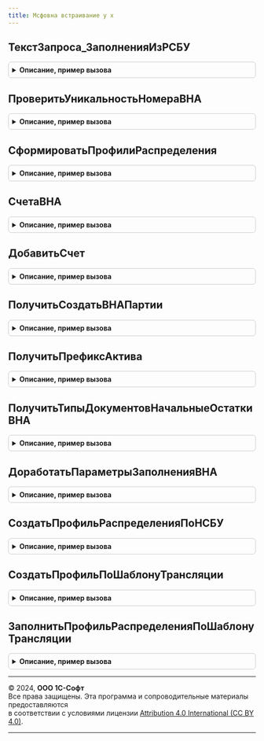 ```yaml
---
title: Мсфовна встраивание у х
---
```



## ТекстЗапроса_ЗаполненияИзРСБУ
<details style="margin: 1em 0; padding: 0.5em; border: 1px solid #ccc; border-radius: 6px;">

<summary style="font-weight: bold; cursor: pointer;">Описание, пример вызова</summary>

```bsl

Функция ТекстЗапроса_ЗаполненияИзРСБУ(НомераТаблиц = Неопределено) Экспорт
```

Пример вызова
```bsl
Результат = МСФОВНАВстраиваниеУХ.ТекстЗапроса_ЗаполненияИзРСБУ(НомераТаблиц);
```
</details>

## ПроверитьУникальностьНомераВНА
<details style="margin: 1em 0; padding: 0.5em; border: 1px solid #ccc; border-radius: 6px;">

<summary style="font-weight: bold; cursor: pointer;">Описание, пример вызова</summary>

```bsl

Процедура ПроверитьУникальностьНомераВНА(Источник, Отказ = Ложь, ВызыватьИсключение = Ложь) Экспорт
```

Пример вызова
```bsl
МСФОВНАВстраиваниеУХ.ПроверитьУникальностьНомераВНА(Источник, Отказ, ВызыватьИсключение);
```
</details>

## СформироватьПрофилиРаспределения
<details style="margin: 1em 0; padding: 0.5em; border: 1px solid #ccc; border-radius: 6px;">

<summary style="font-weight: bold; cursor: pointer;">Описание, пример вызова</summary>

```bsl

Процедура СформироватьПрофилиРаспределения(ТаблицаВНА, КолонкаПрофильМСФО, КолонкаПрофильНСБУ, ШаблонТрансляции, Отказ = Ложь) Экспорт
```

Пример вызова
```bsl
МСФОВНАВстраиваниеУХ.СформироватьПрофилиРаспределения(ТаблицаВНА, КолонкаПрофильМСФО, КолонкаПрофильНСБУ, ШаблонТрансляции, Отказ);
```
</details>

## СчетаВНА
<details style="margin: 1em 0; padding: 0.5em; border: 1px solid #ccc; border-radius: 6px;">

<summary style="font-weight: bold; cursor: pointer;">Описание, пример вызова</summary>

```bsl

Функция СчетаВНА(СчетаУчета = Ложь, СчетаАмортизации = Ложь, СчетаВыбытия = Ложь) Экспорт
```

Пример вызова
```bsl
Результат = МСФОВНАВстраиваниеУХ.СчетаВНА(СчетаУчета, СчетаАмортизации, СчетаВыбытия);
```
</details>

## ДобавитьСчет
<details style="margin: 1em 0; padding: 0.5em; border: 1px solid #ccc; border-radius: 6px;">

<summary style="font-weight: bold; cursor: pointer;">Описание, пример вызова</summary>

```bsl

Процедура ДобавитьСчет(СчетаВНА, ИмяПредопределенного, ЕстьРСБУ = Неопределено) Экспорт
```

Пример вызова
```bsl
МСФОВНАВстраиваниеУХ.ДобавитьСчет(СчетаВНА, ИмяПредопределенного, ЕстьРСБУ);
```
</details>

## ПолучитьСоздатьВНАПартии
<details style="margin: 1em 0; padding: 0.5em; border: 1px solid #ccc; border-radius: 6px;">

<summary style="font-weight: bold; cursor: pointer;">Описание, пример вызова</summary>

```bsl

Функция ПолучитьСоздатьВНАПартии(АктивИсточник, НомерВНА, ПараметрыУчетаВНА) Экспорт
```

Пример вызова
```bsl
Результат = МСФОВНАВстраиваниеУХ.ПолучитьСоздатьВНАПартии(АктивИсточник, НомерВНА, ПараметрыУчетаВНА) 
```
</details>

## ПолучитьПрефиксАктива
<details style="margin: 1em 0; padding: 0.5em; border: 1px solid #ccc; border-radius: 6px;">

<summary style="font-weight: bold; cursor: pointer;">Описание, пример вызова</summary>

```bsl

Функция ПолучитьПрефиксАктива(АктивИсточник) Экспорт
```

Пример вызова
```bsl
Результат = МСФОВНАВстраиваниеУХ.ПолучитьПрефиксАктива(АктивИсточник) 
```
</details>

## ПолучитьТипыДокументовНачальныеОстаткиВНА
<details style="margin: 1em 0; padding: 0.5em; border: 1px solid #ccc; border-radius: 6px;">

<summary style="font-weight: bold; cursor: pointer;">Описание, пример вызова</summary>

```bsl

Функция ПолучитьТипыДокументовНачальныеОстаткиВНА() Экспорт
```

Пример вызова
```bsl
Результат = МСФОВНАВстраиваниеУХ.ПолучитьТипыДокументовНачальныеОстаткиВНА() 
```
</details>

## ДоработатьПараметрыЗаполненияВНА
<details style="margin: 1em 0; padding: 0.5em; border: 1px solid #ccc; border-radius: 6px;">

<summary style="font-weight: bold; cursor: pointer;">Описание, пример вызова</summary>

```bsl

Процедура ДоработатьПараметрыЗаполненияВНА(ПараметрыЗаполнения) Экспорт
```

Пример вызова
```bsl
МСФОВНАВстраиваниеУХ.ДоработатьПараметрыЗаполненияВНА(ПараметрыЗаполнения) 
```
</details>

## СоздатьПрофильРаспределенияПоНСБУ
<details style="margin: 1em 0; padding: 0.5em; border: 1px solid #ccc; border-radius: 6px;">

<summary style="font-weight: bold; cursor: pointer;">Описание, пример вызова</summary>

```bsl

Функция СоздатьПрофильРаспределенияПоНСБУ(ПрофильРаспределенияИсточник, ПланСчетовНСБУ = Неопределено, Отказ = Ложь) Экспорт
```

Пример вызова
```bsl
Результат = МСФОВНАВстраиваниеУХ.СоздатьПрофильРаспределенияПоНСБУ(ПрофильРаспределенияИсточник, ПланСчетовНСБУ, Отказ);
```
</details>

## СоздатьПрофильПоШаблонуТрансляции
<details style="margin: 1em 0; padding: 0.5em; border: 1px solid #ccc; border-radius: 6px;">

<summary style="font-weight: bold; cursor: pointer;">Описание, пример вызова</summary>

```bsl

Функция СоздатьПрофильПоШаблонуТрансляции(ПоискНСБУ, ШаблонТрансляции, Отказ = Ложь) Экспорт
```

Пример вызова
```bsl
Результат = МСФОВНАВстраиваниеУХ.СоздатьПрофильПоШаблонуТрансляции(ПоискНСБУ, ШаблонТрансляции, Отказ);
```
</details>

## ЗаполнитьПрофильРаспределенияПоШаблонуТрансляции
<details style="margin: 1em 0; padding: 0.5em; border: 1px solid #ccc; border-radius: 6px;">

<summary style="font-weight: bold; cursor: pointer;">Описание, пример вызова</summary>

```bsl

Функция ЗаполнитьПрофильРаспределенияПоШаблонуТрансляции(ПрофильРаспределения, ШаблонТрансляции) Экспорт
```

Пример вызова
```bsl
Результат = МСФОВНАВстраиваниеУХ.ЗаполнитьПрофильРаспределенияПоШаблонуТрансляции(ПрофильРаспределения, ШаблонТрансляции));
```
</details>

---

© 2024, **ООО 1С-Софт**  
Все права защищены. Эта программа и сопроводительные материалы предоставляются  
в соответствии с условиями лицензии [Attribution 4.0 International (CC BY 4.0)](https://creativecommons.org/licenses/by/4.0/legalcode).

---
